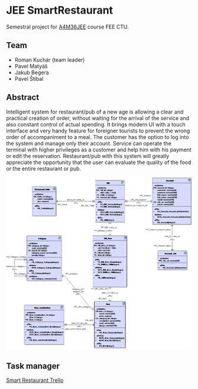 # JEE SmartRestaurant
Semestral project for [A4M36JEE](https://developer.jboss.org/wiki/AdvancedJavaEELabFELCVUTPodzim2017) course FEE CTU.

## Team

- Roman Kuchár (team leader)
- Pavel Matyáš
- Jakub Begera
- Pavel Štíbal

## Abstract

Intelligent system for restaurant/pub of a new age is allowing a clear and practical creation of order, without waiting for the arrival of the service and also constant control of actual spending. It brings modern UI with a touch interface and very handy feature for foreigner tourists to prevent the wrong order of accompaniment to a meal. The customer has the option to log into the system and manage only their account. Service can operate the terminal with higher privileges as a customer and help him with his payment or edit the reservation. Restaurant/pub with this system will greatly appreciate the opportunity that the user can evaluate the quality of the food or the entire restaurant or pub. 

![DB diagram](configuration/database/img/db-schema.png)

## Task manager

[Smart Restaurant Trello](https://trello.com/b/k9kDPU8O/smartrestaurant)

